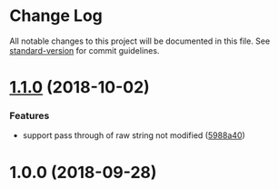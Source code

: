 # Change Log

All notable changes to this project will be documented in this file. See [standard-version](https://github.com/conventional-changelog/standard-version) for commit guidelines.

<a name="1.1.0"></a>

# [1.1.0](https://github.com/medikoo/cli-sprintf-format/compare/v1.0.0...v1.1.0) (2018-10-02)

### Features

- support pass through of raw string not modified ([5988a40](https://github.com/medikoo/cli-sprintf-format/commit/5988a40))

<a name="1.0.0"></a>

# 1.0.0 (2018-09-28)
